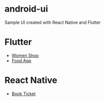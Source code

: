 # android-ui
Sample UI created with React Native and Flutter

# Flutter
- [Women Shop](https://github.com/rnaufal32/women_shop)
- [Food App](https://github.com/rnaufal32/food_app)

# React Native
- [Book Ticket](https://github.com/rnaufal32/book-ticket)
